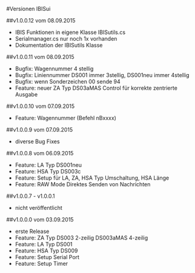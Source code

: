 #Versionen IBISui

##v1.0.0.12 vom 08.09.2015

* IBIS Funktionen in eigene Klasse IBISutils.cs
* Serialmanager.cs nur noch 1x vorhanden
* Dokumentation der IBISutils Klasse

##v1.0.0.11 vom 08.09.2015

* Bugfix: Wagennummer 4 stellig
* Bugfix: Liniennummer DS001 immer 3stellig, DS001neu immer 4stellig
* Bugfix: wenn Sonderzeichen 00 sende 94
* Feature: neuer ZA Typ DS03aMAS Control für korrekte zentrierte Ausgabe

##v1.0.0.10 vom 07.09.2015

* Feature: Wagennummer (Befehl nBxxxx)

##v1.0.0.9  vom 07.09.2015

* diverse Bug Fixes

##v1.0.0.8  vom 06.09.2015

* Feature: LA Typ DS001neu
* Feature: HSA Typ DS003c
* Feature: Setup für LA, ZA, HSA Typ Umschaltung, HSA Länge
* Feature: RAW Mode Direktes Senden von Nachrichten 

##v1.0.0.7 - v1.0.0.1

* nicht veröffentlicht

##v1.0.0.0 vom 03.09.2015

* erste Release 
* Feature: ZA Typ DS003 2-zeilig DS003aMAS 4-zeilig
* Feature: LA Typ DS001
* Feature: HSA Typ DS009
* Feature: Setup Serial Port
* Feature: Setup Timer
